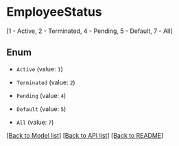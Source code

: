 # EmployeeStatus
[1 - Active, 2 - Terminated, 4 - Pending, 5 - Default, 7 - All]

## Enum

* `Active` (value: `1`)

* `Terminated` (value: `2`)

* `Pending` (value: `4`)

* `Default` (value: `5`)

* `All` (value: `7`)

[[Back to Model list]](../README.md#documentation-for-models) [[Back to API list]](../README.md#documentation-for-api-endpoints) [[Back to README]](../README.md)


